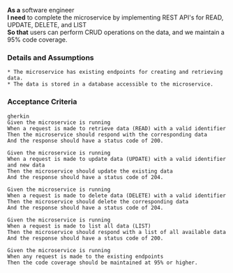 **As a** software engineer  
**I need** to complete the microservice by implementing REST API's for READ, UPDATE, DELETE, and LIST  
**So that** users can perform CRUD operations on the data, and we maintain a 95% code coverage.  
      
### Details and Assumptions
    * The microservice has existing endpoints for creating and retrieving data.
    * The data is stored in a database accessible to the microservice.      
### Acceptance Criteria     
    gherkin 
    Given the microservice is running
    When a request is made to retrieve data (READ) with a valid identifier
    Then the microservice should respond with the corresponding data
    And the response should have a status code of 200.

    Given the microservice is running
    When a request is made to update data (UPDATE) with a valid identifier and new data
    Then the microservice should update the existing data
    And the response should have a status code of 204.

    Given the microservice is running
    When a request is made to delete data (DELETE) with a valid identifier
    Then the microservice should delete the corresponding data
    And the response should have a status code of 204.

    Given the microservice is running
    When a request is made to list all data (LIST)
    Then the microservice should respond with a list of all available data
    And the response should have a status code of 200.

    Given the microservice is running
    When any request is made to the existing endpoints
    Then the code coverage should be maintained at 95% or higher.